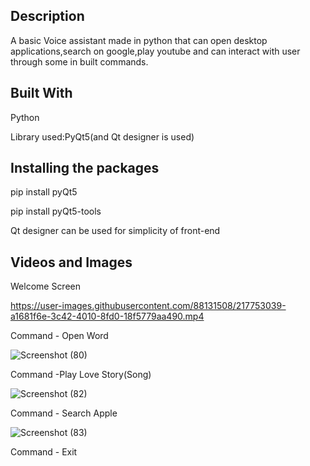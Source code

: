 ## Description
A basic Voice assistant made in python that can open desktop applications,search on google,play youtube and can interact with user through some in built commands.

## Built With 
Python

Library used:PyQt5(and Qt designer is used)

## Installing the packages

pip install pyQt5

pip install pyQt5-tools

Qt designer can be used for simplicity of front-end


## Videos and Images

Welcome Screen

https://user-images.githubusercontent.com/88131508/217753039-a1681f6e-3c42-4010-8fd0-18f5779aa490.mp4

Command - Open Word

![Screenshot (80)](https://user-images.githubusercontent.com/88131508/217757907-51c3aee1-0e26-4c30-885b-8dc67af64214.png)

Command -Play Love Story(Song)

![Screenshot (82)](https://user-images.githubusercontent.com/88131508/217758584-c2df168f-351c-400f-b41c-983a464912cd.png)

Command - Search Apple

![Screenshot (83)](https://user-images.githubusercontent.com/88131508/217765431-a8951409-33b1-4d0d-86fb-bffc7b0174f6.png)

Command - Exit 







